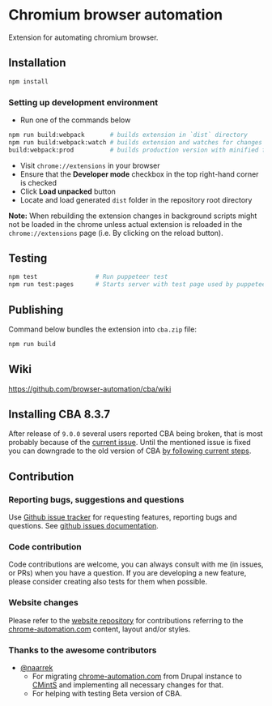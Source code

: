# Chromium browser automation

Extension for automating chromium browser.

## Installation

```bash
npm install
```

### Setting up development environment

- Run one of the commands below
```bash
npm run build:webpack       # builds extension in `dist` directory
npm run build:webpack:watch # builds extension and watches for changes 
build:webpack:prod          # builds production version with minified files
```
- Visit `chrome://extensions` in your browser
- Ensure that the **Developer mode** checkbox in the top right-hand corner is
  checked
- Click **Load unpacked** button
- Locate and load generated `dist` folder in the repository root directory

**Note:** When rebuilding the extension changes in background scripts might not
be loaded in the chrome unless actual extension is reloaded in the
`chrome://extensions` page (i.e. By clicking on the reload button).

## Testing

```bash
npm test                # Run puppeteer test
npm run test:pages      # Starts server with test page used by puppeteer
```

## Publishing

Command below bundles the extension into `cba.zip` file:
```bash
npm run build
```

## Wiki

https://github.com/browser-automation/cba/wiki

## Installing CBA 8.3.7

After release of `9.0.0` several users reported CBA being broken, that is most
probably because of the [current
issue](https://github.com/browser-automation/cba/issues/85). Until the mentioned
issue is fixed you can downgrade to the old version of CBA [by following current
steps](https://github.com/browser-automation/cba/wiki/Installing-CBA-8.3.7).

## Contribution

### Reporting bugs, suggestions and questions

Use [Github issue tracker](https://github.com/browser-automation/cba/issues) for
requesting features, reporting bugs and questions. See [github issues
documentation](https://guides.github.com/features/issues/).

### Code contribution

Code contributions are welcome, you can always consult with me (in issues, or
PRs) when you have a question. If you are developing a new feature, please
consider creating also tests for them when possible.

### Website changes

Please refer to the [website
repository](https://github.com/browser-automation/cba-website) for contributions
referring to the [chrome-automation.com](https://chrome-automation.com/)
content, layout and/or styles.

### Thanks to the awesome contributors

- [@naarrek](https://github.com/naarrek)
  - For migrating [chrome-automation.com](https://chrome-automation.com) from Drupal
instance to [CMintS](https://cmints.io/) and implementing all necessary changes
for that.
  - For helping with testing Beta version of CBA.
